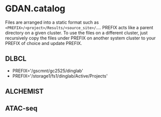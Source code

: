 # GDAN.catalog

Files are arranged into a static format such as `<PREFIX>/<project>/Results/<source_site>/`.... PREFIX acts like a parent directory on a given cluster. To use the files on a different cluster, just recursively copy the files under PREFIX on another system cluster to your PREFIX of choice and update PREFIX.

## DLBCL

- PREFIX='/gscmnt/gc2525/dinglab'
- PREFIX='/storage1/fs1/dinglab/Active/Projects'

## ALCHEMIST

## ATAC-seq


